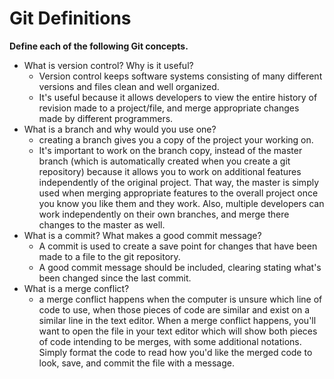 # Git Definitions

**Define each of the following Git concepts.** 

* What is version control?  Why is it useful?
    - Version control keeps software systems consisting of many different versions and files clean and well organized.  
    - It's useful because it allows developers to view the entire history of revision made to a project/file, and merge appropriate changes made by different programmers.
* What is a branch and why would you use one?
    - creating a branch gives you a copy of the project your working on.  
    - It's important to work on the branch copy, instead of the master branch (which is automatically created when you create a git repository) because it allows you to work on additional features independently of the original project.  That way, the master is simply used when merging appropriate features to the overall project once you know you like them and they work.  Also, multiple developers can work independently on their own branches, and merge there changes to the master as well.
* What is a commit? What makes a good commit message?
    - A commit is used to create a save point for changes that have been made to a file to the git repository.  
    - A good commit message should be included, clearing stating what's been changed since the last commit. 
* What is a merge conflict?
    - a merge conflict happens when the computer is unsure which line of code to use, when those pieces of code are similar and exist on a similar line in the text editor.  When a merge conflict happens, you'll want to open the file in your text editor which will show both pieces of code intending to be merges, with some additional notations.  Simply format the code to read how you'd like the merged code to look, save, and commit the file with a message.


